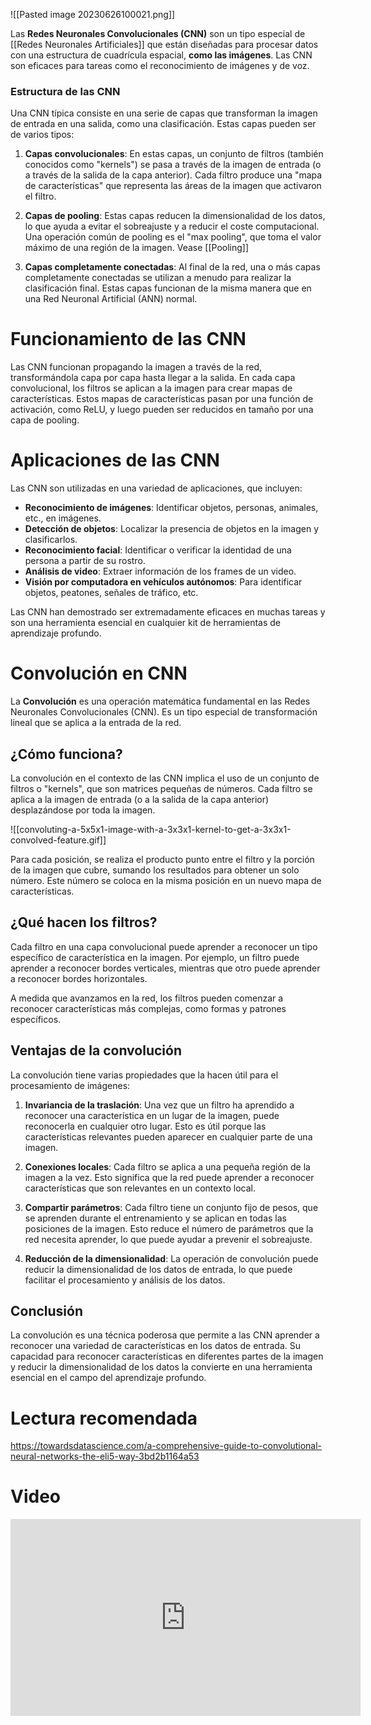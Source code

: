 ![[Pasted image 20230626100021.png]]

Las **Redes Neuronales Convolucionales (CNN)** son un tipo especial de [[Redes Neuronales Artificiales]] que están diseñadas para procesar datos con una estructura de cuadrícula espacial, **como las imágenes**. Las CNN son eficaces para tareas como el reconocimiento de imágenes y de voz.

### Estructura de las CNN

Una CNN típica consiste en una serie de capas que transforman la imagen de entrada en una salida, como una clasificación. Estas capas pueden ser de varios tipos:

1. **Capas convolucionales**: En estas capas, un conjunto de filtros (también conocidos como "kernels") se pasa a través de la imagen de entrada (o a través de la salida de la capa anterior). Cada filtro produce una "mapa de características" que representa las áreas de la imagen que activaron el filtro. 

2. **Capas de pooling**: Estas capas reducen la dimensionalidad de los datos, lo que ayuda a evitar el sobreajuste y a reducir el coste computacional. Una operación común de pooling es el "max pooling", que toma el valor máximo de una región de la imagen. Vease [[Pooling]]

3. **Capas completamente conectadas**: Al final de la red, una o más capas completamente conectadas se utilizan a menudo para realizar la clasificación final. Estas capas funcionan de la misma manera que en una Red Neuronal Artificial (ANN) normal.

# Funcionamiento de las CNN

Las CNN funcionan propagando la imagen a través de la red, transformándola capa por capa hasta llegar a la salida. En cada capa convolucional, los filtros se aplican a la imagen para crear mapas de características. Estos mapas de características pasan por una función de activación, como ReLU, y luego pueden ser reducidos en tamaño por una capa de pooling.

# Aplicaciones de las CNN

Las CNN son utilizadas en una variedad de aplicaciones, que incluyen:

- **Reconocimiento de imágenes**: Identificar objetos, personas, animales, etc., en imágenes.
- **Detección de objetos**: Localizar la presencia de objetos en la imagen y clasificarlos.
- **Reconocimiento facial**: Identificar o verificar la identidad de una persona a partir de su rostro.
- **Análisis de video**: Extraer información de los frames de un video.
- **Visión por computadora en vehículos autónomos**: Para identificar objetos, peatones, señales de tráfico, etc.

Las CNN han demostrado ser extremadamente eficaces en muchas tareas y son una herramienta esencial en cualquier kit de herramientas de aprendizaje profundo.

# Convolución en CNN

La **Convolución** es una operación matemática fundamental en las Redes Neuronales Convolucionales (CNN). Es un tipo especial de transformación lineal que se aplica a la entrada de la red.

## ¿Cómo funciona?

La convolución en el contexto de las CNN implica el uso de un conjunto de filtros o "kernels", que son matrices pequeñas de números. Cada filtro se aplica a la imagen de entrada (o a la salida de la capa anterior) desplazándose por toda la imagen. 

![[convoluting-a-5x5x1-image-with-a-3x3x1-kernel-to-get-a-3x3x1-convolved-feature.gif]]

Para cada posición, se realiza el producto punto entre el filtro y la porción de la imagen que cubre, sumando los resultados para obtener un solo número. Este número se coloca en la misma posición en un nuevo mapa de características. 

## ¿Qué hacen los filtros?

Cada filtro en una capa convolucional puede aprender a reconocer un tipo específico de característica en la imagen. Por ejemplo, un filtro puede aprender a reconocer bordes verticales, mientras que otro puede aprender a reconocer bordes horizontales. 



A medida que avanzamos en la red, los filtros pueden comenzar a reconocer características más complejas, como formas y patrones específicos. 

## Ventajas de la convolución

La convolución tiene varias propiedades que la hacen útil para el procesamiento de imágenes:

1. **Invariancia de la traslación**: Una vez que un filtro ha aprendido a reconocer una característica en un lugar de la imagen, puede reconocerla en cualquier otro lugar. Esto es útil porque las características relevantes pueden aparecer en cualquier parte de una imagen.

2. **Conexiones locales**: Cada filtro se aplica a una pequeña región de la imagen a la vez. Esto significa que la red puede aprender a reconocer características que son relevantes en un contexto local.

3. **Compartir parámetros**: Cada filtro tiene un conjunto fijo de pesos, que se aprenden durante el entrenamiento y se aplican en todas las posiciones de la imagen. Esto reduce el número de parámetros que la red necesita aprender, lo que puede ayudar a prevenir el sobreajuste.

4. **Reducción de la dimensionalidad**: La operación de convolución puede reducir la dimensionalidad de los datos de entrada, lo que puede facilitar el procesamiento y análisis de los datos.

## Conclusión

La convolución es una técnica poderosa que permite a las CNN aprender a reconocer una variedad de características en los datos de entrada. Su capacidad para reconocer características en diferentes partes de la imagen y reducir la dimensionalidad de los datos la convierte en una herramienta esencial en el campo del aprendizaje profundo.


# Lectura recomendada
https://towardsdatascience.com/a-comprehensive-guide-to-convolutional-neural-networks-the-eli5-way-3bd2b1164a53 


# Video

<iframe width="560" height="315" src="https://www.youtube.com/embed/V8j1oENVz00" title="YouTube video player" frameborder="0" allow="accelerometer; autoplay; clipboard-write; encrypted-media; gyroscope; picture-in-picture; web-share" allowfullscreen></iframe>
